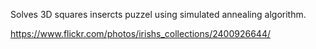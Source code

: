 Solves 3D squares insercts puzzel using simulated annealing algorithm.

https://www.flickr.com/photos/irishs_collections/2400926644/
